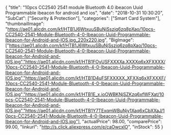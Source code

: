 {
	"title": "10pcs CC2540 2541 module Bluetooth 4.0 ibeacon Uuid Programmable ibeacon for android and ios",
	"date": "2018-10-31 10:30:20",
	"SubCat": ["Security & Protection"],
	"categories": ["Smart Card System"],
	"thumbnailImage": "https://ae01.alicdn.com/kf/HTB1J6WtxuuSBuNjSsziq6zq8pXao/10pcs-CC2540-2541-Module-Bluetooth-4-0-Ibeacon-Uuid-Programmable-Ibeacon-for-Android-and-IOS.jpg_220x220.jpg",
	"BigImage": ["https://ae01.alicdn.com/kf/HTB1J6WtxuuSBuNjSsziq6zq8pXao/10pcs-CC2540-2541-Module-Bluetooth-4-0-Ibeacon-Uuid-Programmable-Ibeacon-for-Android-and-IOS.jpg","https://ae01.alicdn.com/kf/HTB1FOyUSFXXXXa.XXXXq6xXFXXXX/10pcs-CC2540-2541-Module-Bluetooth-4-0-Ibeacon-Uuid-Programmable-Ibeacon-for-Android-and-IOS.jpg","https://ae01.alicdn.com/kf/HTB1D4uFSFXXXXX_XFXXq6xXFXXXF/10pcs-CC2540-2541-Module-Bluetooth-4-0-Ibeacon-Uuid-Programmable-Ibeacon-for-Android-and-IOS.jpg","https://ae01.alicdn.com/kf/HTB1E_x.ioOWBKNjSZKzq6xfWFXat/10pcs-CC2540-2541-Module-Bluetooth-4-0-Ibeacon-Uuid-Programmable-Ibeacon-for-Android-and-IOS.jpg","https://ae01.alicdn.com/kf/HTB1Y7TExqmWBuNjy1Xaq6xCbXXaJ/10pcs-CC2540-2541-Module-Bluetooth-4-0-Ibeacon-Uuid-Programmable-Ibeacon-for-Android-and-IOS.jpg"],
	"actualPrice": 98.00,
	"comparePrice": 99.00,
	"linkurl": "http://s.click.aliexpress.com/e/caOwcxlO",
	"inStock": 55
}
